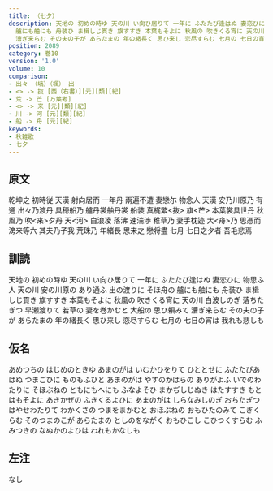 ```yaml
---
title: （七夕）
description: 天地の 初めの時ゆ 天の川 い向ひ居りて 一年に ふたたび逢はぬ 妻恋ひに 物思ふ人 天の川 安の川原の あり通ふ 出の渡りに そほ舟の
  艫にも舳にも 舟装ひ ま楫しじ貫き 旗すすき 本葉もそよに 秋風の 吹きくる宵に 天の川 白波しのぎ 落ちたぎつ 早瀬渡りて 若草の 妻を巻かむと 大船の 思ひ頼みて
  漕ぎ来らむ その夫の子が あらたまの 年の緒長く 思ひ来し 恋尽すらむ 七月の 七日の宵は 我れも悲しも
position: 2089
category: 巻10
version: '1.0'
volume: 10
comparison:
- 出々 （塙）（楓） 出
- <> -> 抜 [西（右書）][元][類][紀]
- 荒 -> 芒 [万葉考]
- <> -> 来 [元][類][紀]
- 川 -> 河 [元][類][紀]
- 船 -> 舟 [元][紀]
keywords:
- 秋雑歌
- 七夕
---
```


## 原文

乾坤之 初時従 天漢 射向居而 一年丹 兩遍不遭 妻戀尓 物念人 天漢 安乃川原乃 有通 出々乃渡丹 具穂船乃 艫丹裳舳丹裳 船装 真梶繁<抜> 旗<芒> 本葉裳具世丹 秋風乃 吹<来>夕丹 天<河> 白浪凌 落沸 速湍渉 稚草乃 妻手枕迹 大<舟>乃 思憑而 滂来等六 其夫乃子我 荒珠乃 年緒長 思来之 戀将盡 七月 七日之夕者 吾毛悲焉

## 訓読

天地の 初めの時ゆ 天の川 い向ひ居りて 一年に ふたたび逢はぬ 妻恋ひに 物思ふ人 天の川 安の川原の あり通ふ 出の渡りに そほ舟の 艫にも舳にも 舟装ひ ま楫しじ貫き 旗すすき 本葉もそよに 秋風の 吹きくる宵に 天の川 白波しのぎ 落ちたぎつ 早瀬渡りて 若草の 妻を巻かむと 大船の 思ひ頼みて 漕ぎ来らむ その夫の子が あらたまの 年の緒長く 思ひ来し 恋尽すらむ 七月の 七日の宵は 我れも悲しも

## 仮名

あめつちの はじめのときゆ あまのがは いむかひをりて ひととせに ふたたびあはぬ つまごひに ものもふひと あまのがは やすのかはらの ありがよふ いでのわたりに そほぶねの ともにもへにも ふなよそひ まかぢしじぬき はたすすき もとはもそよに あきかぜの ふきくるよひに あまのがは しらなみしのぎ おちたぎつ はやせわたりて わかくさの つまをまかむと おほぶねの おもひたのみて こぎくらむ そのつまのこが あらたまの としのをながく おもひこし こひつくすらむ ふみつきの なぬかのよひは われもかなしも

## 左注

なし
